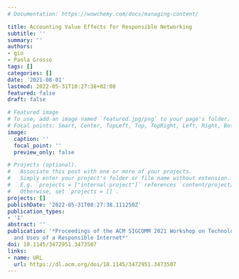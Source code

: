 ```yaml
---
# Documentation: https://wowchemy.com/docs/managing-content/

title: Accounting Value Effects for Responsible Networking
subtitle: ''
summary: ''
authors:
- gio
- Paola Grosso
tags: []
categories: []
date: '2021-08-01'
lastmod: 2022-05-31T10:27:38+02:00
featured: false
draft: false

# Featured image
# To use, add an image named `featured.jpg/png` to your page's folder.
# Focal points: Smart, Center, TopLeft, Top, TopRight, Left, Right, BottomLeft, Bottom, BottomRight.
image:
  caption: ''
  focal_point: ''
  preview_only: false

# Projects (optional).
#   Associate this post with one or more of your projects.
#   Simply enter your project's folder or file name without extension.
#   E.g. `projects = ["internal-project"]` references `content/project/deep-learning/index.md`.
#   Otherwise, set `projects = []`.
projects: []
publishDate: '2022-05-31T08:27:38.111250Z'
publication_types:
- '1'
abstract: ''
publication: '*Proceedings of the ACM SIGCOMM 2021 Workshop on Technologies, Applications,
  and Uses of a Responsible Internet*'
doi: 10.1145/3472951.3473507
links:
- name: URL
  url: https://dl.acm.org/doi/10.1145/3472951.3473507
---
```

